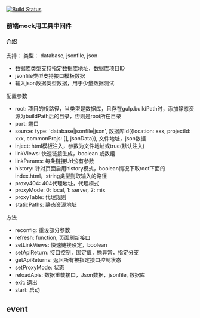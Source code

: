 [![Build Status](https://www.travis-ci.org/wenlonghuo/xmocker.svg?branch=master)](https://www.travis-ci.org/wenlonghuo/xmocker)
### 前端mock用工具中间件
#### 介绍
支持：
  类型： database, jsonfile, json
 - 数据库类型支持指定数据库地址，数据库项目ID
 - jsonfile类型支持接口模板数据
 - 输入json数据类型数据，用于少量数据测试

配置参数
 - root: 项目的根路径，当类型是数据库，且存在gulp.buildPath时，添加静态资源为buildPath后的目录，否则是root所在目录
 - port: 端口
 - source: type: 'database|jsonfile|json', 数据库id({location: xxx, projectId: xxx, commonProjs: [], jsonData}), 文件地址，json数据
 - inject: html模板注入，参数为文件地址或true(默认注入)
 - linkViews: 快速链接生成，boolean 或数组
 - linkParams: 每条链接Url公有参数
 - history: 针对页面启用history模式，boolean情况下取root下面的index.html，string类型则取输入的路径
 - proxy404: 404代理地址，代理模式
 - proxyMode: 0: local, 1: server, 2: mix
 - proxyTable: 代理规则
 - staticPaths: 静态资源地址

方法
 - reconfig: 重设部分参数
 - refresh: function, 页面刷新接口
 - setLinkViews: 快速链接设定，boolean
 - setApiReturn: 接口控制，固定值，抛异常，指定分支
 - getApiReturns: 返回所有被指定接口控制状态
 - setProxyMode: 状态
 - reloadApis: 数据重载接口，Json数据，jsonfile, 数据库
 - exit: 退出
 - start: 启动

event
 - 